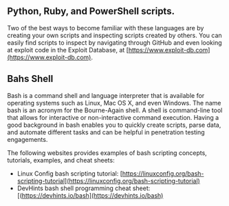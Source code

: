 ## Python, Ruby, and PowerShell scripts. 

Two of the best ways to become familiar with these languages are by creating your own scripts and inspecting scripts created by others. You can easily find scripts to inspect by navigating through GitHub and even looking at exploit code in the Exploit Database, at [https://www.exploit-db.com](https://www.exploit-db.com).


## Bahs Shell

Bash is a command shell and language interpreter that is available for operating systems such as Linux, Mac OS X, and even Windows. The name bash is an acronym for the Bourne-Again shell. A shell is command-line tool that allows for interactive or non-interactive command execution. Having a good background in bash enables you to quickly create scripts, parse data, and automate different tasks and can be helpful in penetration testing engagements.

The following websites provides examples of bash scripting concepts, tutorials, examples, and cheat sheets:

- Linux Config bash scripting tutorial: [https://linuxconfig.org/bash-scripting-tutorial](https://linuxconfig.org/bash-scripting-tutorial)
- DevHints bash shell programming cheat sheet: [(https://devhints.io/bash](https://devhints.io/bash)
